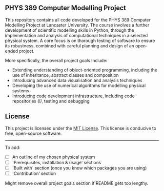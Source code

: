 ## PHYS 389 Computer Modelling Project

This repository contains all code developed for the PHYS 389 Computer Modelling Project at Lancaster University. The course involves a further development of scientific modelling skills in Python, through the implementation and analysis of computational techniques in a selected physical system. A core focus is on thorough testing of software to ensure its robustness, combined with careful planning and design of an open-ended project.

More specifically, the overall project goals include:
- Extending understanding of object-oriented programming, including the use of inheritance, abstract classes and composition
- Introducing advanced data visualisation and analysis techniques
- Developing the use of numerical algorithms for modelling physical systems
- Introducing code development infrastructure, including code repositories _(!)_, testing and debugging

## License
This project is licensed under the [MIT License](https://opensource.org/licenses/MIT "Open Source MIT"). This license is conducive to free, open-source software.

---
To add:
- [ ] An outline of my chosen physical system 
- [ ] 'Prerequisites, installation & usage' sections
- [ ] 'Built with' section (once you know which packages you are using)
- [ ] 'Contribution' section

Might remove overall project goals section if README gets too lengthy. 
